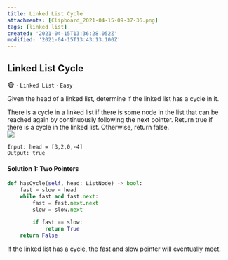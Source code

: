 ```yaml
---
title: Linked List Cycle
attachments: [Clipboard_2021-04-15-09-37-36.png]
tags: [linked list]
created: '2021-04-15T13:36:28.052Z'
modified: '2021-04-15T13:43:13.100Z'
---
```


## Linked List Cycle
:monkey_face: **·** `Linked List` **·** `Easy`

Given the head of a linked list, determine if the linked list has a cycle in it.

There is a cycle in a linked list if there is some node in the list that can be reached again by continuously following the next pointer. Return true if there is a cycle in the linked list. Otherwise, return false.
<br>
![](@attachment/Clipboard_2021-04-15-09-37-36.png)
```
Input: head = [3,2,0,-4]
Output: true
```
#### Solution 1: Two Pointers
```python
def hasCycle(self, head: ListNode) -> bool:      
    fast = slow = head
    while fast and fast.next:
        fast = fast.next.next
        slow = slow.next
        
        if fast == slow:
            return True
    return False
```
If the linked list has a cycle, the fast and slow pointer will eventually meet. 
